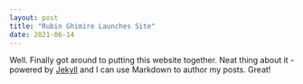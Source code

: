 ```yaml
---
layout: post
title: "Rubin Ghimire Launches Site"
date: 2021-06-14
---
```


Well. Finally got around to putting this website together. Neat thing about it - powered by [Jekyll](http://jekyllrb.com) and I can use Markdown to author my posts. Great!
